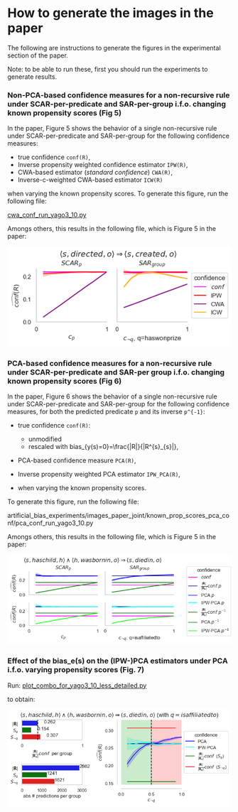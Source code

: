 # How to generate the images in the paper

The following are instructions to generate the figures in the experimental section of the paper.

Note: to be able to run these, first you should run the experiments to generate results.

### Non-PCA-based confidence measures for a non-recursive rule under SCAR-per-predicate and SAR-per-group i.f.o. changing known propensity scores (Fig 5)

In the paper, Figure 5 shows the behavior of a single non-recursive rule under SCAR-per-predicate and SAR-per-group 
for the following confidence measures:
* true confidence `conf(R)`,
* Inverse propensity weighted confidence estimator `IPW(R)`,
* CWA-based estimator (*standard confidence*) `CWA(R)`,
* Inverse-c-weighted CWA-based estimator `ICW(R)`

when varying the known propensity scores.
To generate this figure, run the following file:


[cwa_conf_run_yago3_10.py](../artificial_bias_experiments/images_paper_joint/known_prop_scores_cwa_conf/cwa_conf_run_yago3_10.py)

Amongs others, this results in the following file, which is Figure 5 in the paper: 

![Non-PCA confidence measures for a single non-recursive rule under SCAR-per-predicate and SAR-per-group.](../images/github/cwa_evol_created_haswonprize_created.png)


### PCA-based confidence measures for a non-recursive rule under SCAR-per-predicate and SAR-per group i.f.o. changing known propensity scores (Fig 6)

In the paper, Figure 6 shows the behavior of a single non-recursive rule under SCAR-per-predicate and SAR-per-group 
for the following confidence measures, for both the predicted predicate `p` and its inverse `p^{-1}`:
* true confidence `conf(R)`:
  * unmodified
  * rescaled with bias_{y(s)=0}=\frac{|R|}{|R^{s}_{s}|},
* PCA-based confidence measure `PCA(R)`,
* Inverse propensity weighted PCA estimator `IPW_PCA(R)`,

* when varying the known propensity scores.

To generate this figure, run the following file:

artificial_bias_experiments/images_paper_joint/known_prop_scores_pca_conf/pca_conf_run_yago3_10.py

Amongs others, this results in the following file, which is Figure 5 in the paper: 

![PCA-based confidence measures for a single non-recursive rule under SCAR-per-predicate and SAR-per-group.](../images/github/pca_evol_diedin_isaffiliatedto.png)


### Effect of the bias_e(s) on the (IPW-)PCA estimators under PCA i.f.o. varying propensity scores (Fig. 7)
Run:
[plot_combo_for_yago3_10_less_detailed.py](../artificial_bias_experiments/known_prop_scores/sar_two_subject_groups/image_generation/group_differences/plot_combo_for_yago3_10_less_detailed.py)

to obtain:

![Effect of the bias_e(s) on the (IPW-)PCA estimators under PCA i.f.o. varying propensity scores](../images/github/combo_group_info_pca_selection_known_prop_scores_sar_diedin_isaffiliatedto.png)
